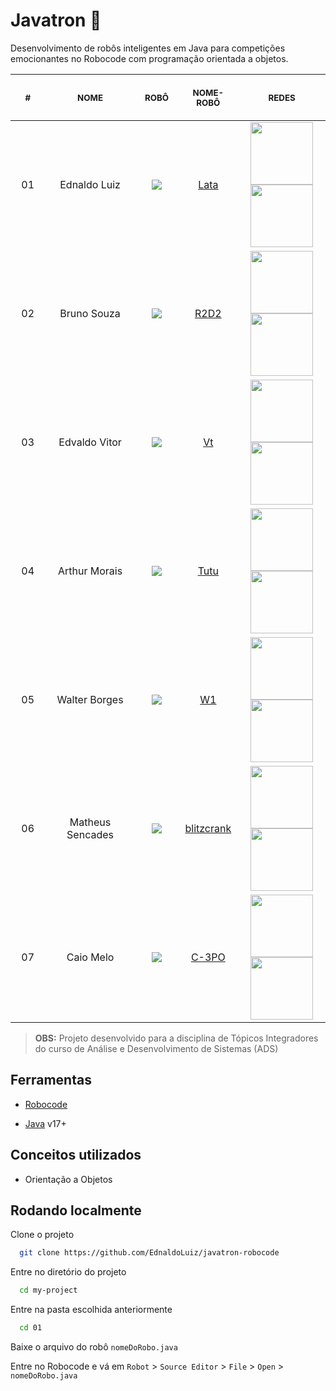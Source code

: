 # Javatron 🤖

Desenvolvimento de robôs inteligentes em Java para competições emocionantes no Robocode com programação orientada a objetos.

<table>
    <thead>
        <tr>
            <th align="center">
                <img width="100" height="1"> 
                <p>
                    <small>#</small>
                </p>
            </th>
            <th align="center">
                <img width="300" height="1"> 
                <p> 
                    <small>
                        NOME
                    </small>
                </p>
            </th>
            <th align="center">
                <img width="100" height="1">
                <p> 
                    <small>
                    ROBÔ
                    </small>
                </p>
            </th>
             <th align="center">
                <img width="100" height="1">
                <p> 
                    <small>
                    NOME-ROBÔ
                    </small>
                </p>
            </th>
            <th align="center">
                <img width="200" height="1">
                <p> 
                    <small>
                    REDES
                    </small>
                </p>
            </th>
        </tr>
    </thead>
    <tbody>
        <tr>
            <td align="center">01</td>
            <td align="center">
                Ednaldo Luiz
            </td>
            <td align="center">
                <img src="https://github.com/EdnaldoLuiz/javatron-robocode/assets/112354693/1554b02e-115a-4750-bfc6-7f21995d30bf">
            </td>
            <td align="center">
                <a href="https://github.com/EdnaldoLuiz/javatron-robocode/tree/main/robots/lata" target="_blank">Lata</a>
            </td>
            <td align="center">
            <a href="https://github.com/EdnaldoLuiz" target="_blank">
                <img width="100" src="https://img.shields.io/badge/GitHub-100000?style=for-the-badge&logo=github&logoColor=white" target="_blank">
            </a><br>
            <a href="https://www.linkedin.com/in/ednaldoluiz" target="_blank">
                <img width="100" src="https://img.shields.io/badge/LinkedIn-0077B5?style=for-the-badge&logo=linkedin&logoColor=white" target="_blank">
            </a>  
          </td>
        </tr>
        <tr>
            <td align="center">02</td>
            <td align="center">
                Bruno Souza
            </td>
            <td align="center">
                <img src="https://github.com/EdnaldoLuiz/javatron-robocode/assets/112354693/1554b02e-115a-4750-bfc6-7f21995d30bf">
            </td>
            <td align="center">
                <a href="https://github.com/EdnaldoLuiz/javatron-robocode/tree/main/robots/r2d2" target="_blank">R2D2</a>
            </td>
          <td align="center">
            <a href="https://github.com/brunohnsouza" target="_blank">
                <img width="100" src="https://img.shields.io/badge/GitHub-100000?style=for-the-badge&logo=github&logoColor=white" target="_blank">
            </a><br>
            <a href="https://www.linkedin.com/in/brunohnsouza" target="_blank">
                <img width="100" src="https://img.shields.io/badge/LinkedIn-0077B5?style=for-the-badge&logo=linkedin&logoColor=white" target="_blank">
            </a>  
          </td>
        </tr>
        <tr>
            <td align="center">03</td>
            <td align="center">
                Edvaldo Vitor
            </td>
            <td align="center">
                <img src="https://github.com/EdnaldoLuiz/javatron-robocode/assets/112354693/1554b02e-115a-4750-bfc6-7f21995d30bf">
            </td>
            <td align="center">
                <a href="https://github.com/EdnaldoLuiz/javatron-robocode/tree/main/robots/vt" target="_blank">Vt</a>
            </td>
            <td align="center">
                <a href="https://github.com/edvaldovitor250" target="_blank">
                    <img width="100" src="https://img.shields.io/badge/GitHub-100000?style=for-the-badge&logo=github&logoColor=white" target="_blank">
                </a><br>
                <a href="https://www.linkedin.com/in/edvaldovitor250" target="_blank">
                    <img width="100" src="https://img.shields.io/badge/LinkedIn-0077B5?style=for-the-badge&logo=linkedin&logoColor=white" target="_blank">
                </a>  
            </td>
        </tr>
        <tr>
            <td align="center">04</td>
            <td align="center">
                Arthur Morais
            </td>
            <td align="center">
                <img src="https://github.com/EdnaldoLuiz/javatron-robocode/assets/112354693/1554b02e-115a-4750-bfc6-7f21995d30bf">
            </td>
            <td align="center">
                <a href="https://github.com/EdnaldoLuiz/javatron-robocode/tree/main/robots/tutu" target="_blank">Tutu</a>
            </td>
          <td align="center">
            <a href="https://github.com/arthur-morais" target="_blank">
                <img width="100" src="https://img.shields.io/badge/GitHub-100000?style=for-the-badge&logo=github&logoColor=white" target="_blank">
            </a><br>
            <a href="https://www.linkedin.com/in/arthur-morais-b24663250/" target="_blank">
                <img width="100" src="https://img.shields.io/badge/LinkedIn-0077B5?style=for-the-badge&logo=linkedin&logoColor=white" target="_blank">
            </a>  
          </td>
          <tr>
            <td align="center">05</td>
            <td align="center">
                Walter Borges
            </td>
            <td align="center">
                <img src="https://github.com/EdnaldoLuiz/javatron-robocode/assets/112354693/1554b02e-115a-4750-bfc6-7f21995d30bf">
            </td>
            <td align="center">
                <a href="https://github.com/EdnaldoLuiz/javatron-robocode/tree/main/robots/w1" target="_blank">W1</a>
            </td>
          <td align="center">
            <a href="https://github.com/wabpe" target="_blank">
                <img width="100" src="https://img.shields.io/badge/GitHub-100000?style=for-the-badge&logo=github&logoColor=white" target="_blank">
            </a><br>
            <a href="https://br.linkedin.com/in/walter-borges-5182a624a?trk=public_profile_browsemap" target="_blank">
                <img width="100" src="https://img.shields.io/badge/LinkedIn-0077B5?style=for-the-badge&logo=linkedin&logoColor=white" target="_blank">
            </a>  
          </td>
        </tr>
        <tr>
            <td align="center">06</td>
            <td align="center">
                Matheus Sencades
            </td>
            <td align="center">
                <img src="https://github.com/EdnaldoLuiz/javatron-robocode/assets/112354693/1554b02e-115a-4750-bfc6-7f21995d30bf">
            </td>
            <td align="center">
                <a href="robots/blitzcrank" target="_blank">blitzcrank</a>
            </td>
          <td align="center">
            <a href="https://github.com/SecondzzMSF" target="_blank">
                <img width="100" src="https://img.shields.io/badge/GitHub-100000?style=for-the-badge&logo=github&logoColor=white" target="_blank">
            </a><br>
            <a href="https://www.linkedin.com/in/matheus-reversed-b810bb211/" target="_blank">
                <img width="100" src="https://img.shields.io/badge/LinkedIn-0077B5?style=for-the-badge&logo=linkedin&logoColor=white" target="_blank">
            </a>  
          </td>
        </tr>
        <tr>
            <td align="center">07</td>
            <td align="center">
                Caio Melo
            </td>
            <td align="center">
                <img src="https://github.com/EdnaldoLuiz/javatron-robocode/assets/112354693/1554b02e-115a-4750-bfc6-7f21995d30bf">
            </td>
            <td align="center">
                <a href="./naosei" target="_blank">C-3PO</a>
            </td>
          <td align="center">
            <a href="https://github.com/CaioMelo10" target="_blank">
                <img width="100" src="https://img.shields.io/badge/GitHub-100000?style=for-the-badge&logo=github&logoColor=white" target="_blank">
            </a><br>
            <a href="https://www.linkedin.com/in/caio-melo-73595b24b/" target="_blank">
                <img width="100" src="https://img.shields.io/badge/LinkedIn-0077B5?style=for-the-badge&logo=linkedin&logoColor=white" target="_blank">
            </a>  
          </td>
        </tr>
    </tbody>
</table>

> **OBS:** Projeto desenvolvido para a disciplina de Tópicos Integradores do curso de Análise e Desenvolvimento de Sistemas (ADS)

## Ferramentas

- [Robocode](https://robocode.sourceforge.io/)

- [Java](https://www.oracle.com/java/technologies/downloads/) v17+

## Conceitos utilizados

- Orientação a Objetos

## Rodando localmente

Clone o projeto

```bash
  git clone https://github.com/EdnaldoLuiz/javatron-robocode
```

Entre no diretório do projeto

```bash
  cd my-project
```

Entre na pasta escolhida anteriormente

```bash
  cd 01
```

Baixe o arquivo do robô `nomeDoRobo.java`

Entre no Robocode e vá em `Robot` > `Source Editor` > `File` > `Open` > `nomeDoRobo.java`
